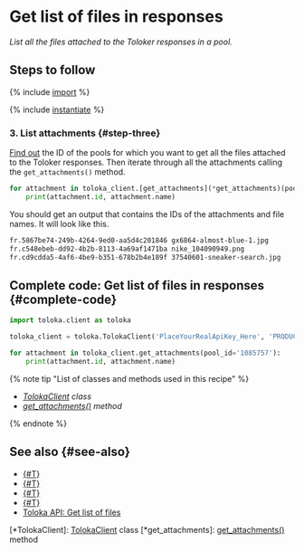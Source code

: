 # Get list of files in responses

_List all the files attached to the Toloker responses in a pool._

## Steps to follow

{% include [import](../_includes/recipes/import.md) %}

{% include [instantiate](../_includes/recipes/instantiate.md) %}

### 3. List attachments {#step-three}

[Find out](get-pools.md) the ID of the pools for which you want to get all the files attached to the Toloker responses. Then iterate through all the attachments calling the `get_attachments()` method.

```python
for attachment in toloka_client.[get_attachments](*get_attachments)(pool_id='1085757'):
    print(attachment.id, attachment.name)
```

You should get an output that contains the IDs of the attachments and file names. It will look like this.

```bash
fr.5867be74-249b-4264-9ed0-aa5d4c201846 gx6864-almost-blue-1.jpg
fr.c548ebeb-dd92-4b2b-8113-4a69af1471ba nike_104090949.png
fr.cd9cdda5-4af6-4be9-b351-678b2b4e189f 37540601-sneaker-search.jpg
```

## Complete code: Get list of files in responses {#complete-code}

```python
import toloka.client as toloka

toloka_client = toloka.TolokaClient('PlaceYourRealApiKey_Here', 'PRODUCTION')

for attachment in toloka_client.get_attachments(pool_id='1085757'):
    print(attachment.id, attachment.name)
```

{% note tip "List of classes and methods used in this recipe" %}

- _[TolokaClient](../reference/toloka.client.TolokaClient.md) class_
- _[get_attachments()](../reference/toloka.client.TolokaClient.get_attachments.md) method_

{% endnote %}

## See also {#see-also}

- [{#T}](../../guide/concepts/overview.md)
- [{#T}](learn-basics.md)
- [{#T}](use-cases.md)
- [{#T}](get-pools.md)
- [Toloka API: Get list of files](https://toloka.ai/docs/api/api-reference/#get-/attachments)

[*TolokaClient]: [TolokaClient](../reference/toloka.client.TolokaClient.md) class
[*get_attachments]: [get_attachments()](../reference/toloka.client.TolokaClient.get_attachments.md) method